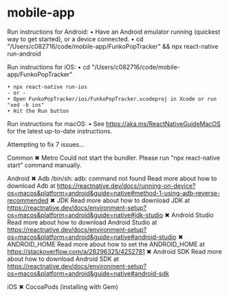 # mobile-app

  Run instructions for Android:
    • Have an Android emulator running (quickest way to get started), or a device connected.
    • cd "/Users/c082716/code/mobile-app/FunkoPopTracker" && npx react-native run-android

  Run instructions for iOS:
    • cd "/Users/c082716/code/mobile-app/FunkoPopTracker"

    • npx react-native run-ios
    - or -
    • Open FunkoPopTracker/ios/FunkoPopTracker.xcodeproj in Xcode or run "xed -b ios"
    • Hit the Run button

  Run instructions for macOS:
    • See https://aka.ms/ReactNativeGuideMacOS for the latest up-to-date instructions.

Attempting to fix 7 issues...

Common
 ✖ Metro
   Could not start the bundler. Please run "npx react-native start" command manually.

Android
 ✖ Adb
/bin/sh: adb: command not found
   Read more about how to download Adb at https://reactnative.dev/docs/running-on-device?os=macos&platform=android&guide=native#method-1-using-adb-reverse-recommended
 ✖ JDK
   Read more about how to download JDK at https://reactnative.dev/docs/environment-setup?os=macos&platform=android&guide=native#jdk-studio
 ✖ Android Studio
   Read more about how to download Android Studio at https://reactnative.dev/docs/environment-setup?os=macos&platform=android&guide=native#android-studio
 ✖ ANDROID_HOME
   Read more about how to set the ANDROID_HOME at https://stackoverflow.com/a/28296325/4252781
 ✖ Android SDK
   Read more about how to download Android SDK at https://reactnative.dev/docs/environment-setup?os=macos&platform=android&guide=native#android-sdk

iOS
 ✖ CocoaPods (installing with Gem)